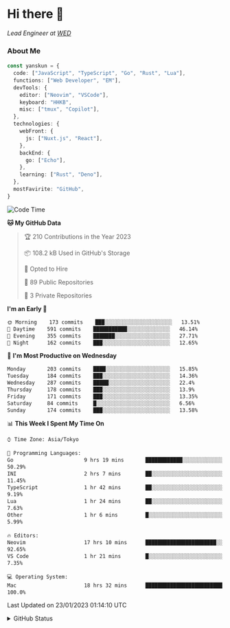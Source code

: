 # Hi there&nbsp;:wave:

_Lead Engineer at [WED](https://github.com/wedinc)_

### About Me

```ts
const yanskun = {
  code: ["JavaScript", "TypeScript", "Go", "Rust", "Lua"],
  functions: ["Web Developer", "EM"],
  devTools: {
    editor: ["Neovim", "VSCode"],
    keyboard: "HHKB",
    misc: ["tmux", "Copilot"],
  },
  technologies: {
    webFront: {
      js: ["Nuxt.js", "React"],
    },
    backEnd: {
      go: ["Echo"],
    },
    learning: ["Rust", "Deno"],
  },
  mostFavirite: "GitHub",
}
```

<!--START_SECTION:waka-->
![Code Time](http://img.shields.io/badge/Code%20Time-121%20hrs%2057%20mins-blue)

**🐱 My GitHub Data** 

> 🏆 210 Contributions in the Year 2023
 > 
> 📦 108.2 kB Used in GitHub's Storage 
 > 
> 💼 Opted to Hire
 > 
> 📜 89 Public Repositories 
 > 
> 🔑 3 Private Repositories  
 > 
**I'm an Early 🐤** 

```text
🌞 Morning    173 commits    ███░░░░░░░░░░░░░░░░░░░░░░   13.51% 
🌆 Daytime    591 commits    ███████████░░░░░░░░░░░░░░   46.14% 
🌃 Evening    355 commits    ███████░░░░░░░░░░░░░░░░░░   27.71% 
🌙 Night      162 commits    ███░░░░░░░░░░░░░░░░░░░░░░   12.65%

```
📅 **I'm Most Productive on Wednesday** 

```text
Monday       203 commits    ████░░░░░░░░░░░░░░░░░░░░░   15.85% 
Tuesday      184 commits    ███░░░░░░░░░░░░░░░░░░░░░░   14.36% 
Wednesday    287 commits    █████░░░░░░░░░░░░░░░░░░░░   22.4% 
Thursday     178 commits    ███░░░░░░░░░░░░░░░░░░░░░░   13.9% 
Friday       171 commits    ███░░░░░░░░░░░░░░░░░░░░░░   13.35% 
Saturday     84 commits     █░░░░░░░░░░░░░░░░░░░░░░░░   6.56% 
Sunday       174 commits    ███░░░░░░░░░░░░░░░░░░░░░░   13.58%

```


📊 **This Week I Spent My Time On** 

```text
⌚︎ Time Zone: Asia/Tokyo

💬 Programming Languages: 
Go                       9 hrs 19 mins       ████████████░░░░░░░░░░░░░   50.29% 
INI                      2 hrs 7 mins        ██░░░░░░░░░░░░░░░░░░░░░░░   11.45% 
TypeScript               1 hr 42 mins        ██░░░░░░░░░░░░░░░░░░░░░░░   9.19% 
Lua                      1 hr 24 mins        ██░░░░░░░░░░░░░░░░░░░░░░░   7.63% 
Other                    1 hr 6 mins         █░░░░░░░░░░░░░░░░░░░░░░░░   5.99%

🔥 Editors: 
Neovim                   17 hrs 10 mins      ███████████████████████░░   92.65% 
VS Code                  1 hr 21 mins        █░░░░░░░░░░░░░░░░░░░░░░░░   7.35%

💻 Operating System: 
Mac                      18 hrs 32 mins      █████████████████████████   100.0%

```


 Last Updated on 23/01/2023 01:14:10 UTC
<!--END_SECTION:waka-->

<details>
<summary>GitHub Status</summary>
<picture>
  <source media="(prefers-color-scheme: dark)" srcset="https://raw.githubusercontent.com/yanskun/yanskun/master/profile-summary-card-output/nord_dark/0-profile-details.svg">
 <img src="https://raw.githubusercontent.com/yanskun/yanskun/master/profile-summary-card-output/default/0-profile-details.svg">
</picture>
<br>
<picture>
  <source media="(prefers-color-scheme: dark)" srcset="https://raw.githubusercontent.com/yanskun/yanskun/master/profile-summary-card-output/nord_dark/1-repos-per-language.svg">
 <img src="https://raw.githubusercontent.com/yanskun/yanskun/master/profile-summary-card-output/default/1-repos-per-language.svg">
</picture>
<picture>
  <source media="(prefers-color-scheme: dark)" srcset="https://raw.githubusercontent.com/yanskun/yanskun/master/profile-summary-card-output/nord_dark/2-most-commit-language.svg">
 <img src="https://raw.githubusercontent.com/yanskun/yanskun/master/profile-summary-card-output/default/2-most-commit-language.svg">
</picture>
<br>
<picture>
  <source media="(prefers-color-scheme: dark)" srcset="https://raw.githubusercontent.com/yanskun/yanskun/master/profile-summary-card-output/nord_dark/3-stats.svg">
 <img src="https://raw.githubusercontent.com/yanskun/yanskun/master/profile-summary-card-output/default/3-stats.svg">
</picture>
<picture>
  <source media="(prefers-color-scheme: dark)" srcset="https://raw.githubusercontent.com/yanskun/yanskun/master/profile-summary-card-output/nord_dark/4-productive-time.svg">
 <img src="https://raw.githubusercontent.com/yanskun/yanskun/master/profile-summary-card-output/default/4-productive-time.svg">
</picture>
</details>
